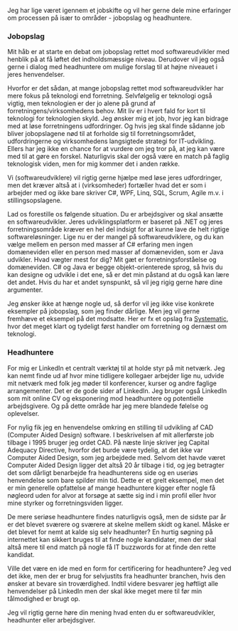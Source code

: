 
Jeg har lige været igennem et jobskifte og vil her gerne dele mine erfaringer om processen på især to områder - jobopslag og headhuntere.

### Jobopslag

Mit håb er at starte en debat om jobopslag rettet mod softwareudvikler med henblik på at få løftet det indholdsmæssige niveau. Derudover vil jeg også gerne i dialog med headhuntere om mulige forslag til at højne niveauet i jeres henvendelser.

Hvorfor er det sådan, at mange jobopslag rettet mod softwareudvikler har mere fokus på teknologi end forretning. Selvfølgelig er teknologi også vigtig, men teknologien er der jo alene på grund af forretningens/virksomhedens behov. Mit liv er i hvert fald for kort til teknologi for teknologien skyld. Jeg ønsker mig et job, hvor jeg kan bidrage med at løse forretningens udfordringer. Og hvis jeg skal finde sådanne job bliver jobopslagene nød til at forholde sig til forretningsområdet, udfordringerne og virksomhedens langsigtede strategi for IT-udvikling. Ellers har jeg ikke en chance for at vurdere om jeg tror på, at jeg kan være med til at gøre en forskel. Naturligvis skal der også være en match på faglig teknologisk viden, men for mig kommer det i anden række. 

Vi (softwareudviklere) vil rigtig gerne hjælpe med løse jeres udfordringer, men det kræver altså at i (virksomheder) fortæller hvad det er som i arbejder med og ikke bare skriver C#, WPF, Linq, SQL, Scrum, Agile m.v. i stillingsopslagene.

Lad os forestille os følgende situation. Du er arbejdsgiver og skal ansætte en softwareudvikler. Jeres udviklingsplatform er baseret på .NET og jeres forretningsområde kræver en hel del indsigt for at kunne lave de helt rigtige softwareløsninger. Lige nu er der mangel på softwareudviklere, og du kan vælge mellem en person med masser af C# erfaring men ingen domæneviden eller en person med masser af domæneviden, som er Java udvikler. Hvad vægter mest for dig? Mit gæt er forretningsforståelse og domæneviden. C# og Java er begge objekt-orienterede sprog, så hvis du kan designe og udvikle i det ene, så er det min påstand at du også kan lære det andet. Hvis du har et andet synspunkt, så vil jeg rigig gerne høre dine argumenter.

Jeg ønsker ikke at hænge nogle ud, så derfor vil jeg ikke vise konkrete eksempler på jobopslag, som jeg finder dårlige. Men jeg vil gerne fremhæve et eksempel på det modsatte. Her er fx et opslag fra [Systematic](https://da.systematic.com/join-us/search-and-apply/vacant-positions/view-position/department-572/media-5/project-182654), hvor det meget klart og tydeligt først handler om forretning og dernæst om teknologi. 

### Headhuntere

For mig er LinkedIn et centralt værktøj til at holde styr på mit netværk. Jeg kan nemt finde ud af hvor mine tidligere kollegaer arbejder lige nu, udvide mit netværk med folk jeg møder til konferencer, kurser og andre faglige arrangementer. Det er de gode sider af LinkedIn. Jeg bruger også LinkedIn som mit online CV og eksponering mod headhuntere og potentielle arbejdsgivere. Og på dette område har jeg mere blandede følelse og oplevelser.

For nylig fik jeg en henvendelse omkring en stilling til udvikling af CAD (Computer Aided Design) software. I beskrivelsen af mit allerførste job tilbage i 1995 bruger jeg ordet CAD. På næste linje skriver jeg Capital Adequacy Directive, hvorfor det burde være tydelig, at det ikke var Computer Aided Design, som jeg arbejdede med. Selvom det havde været Computer Aided Design ligger det altså 20 år tilbage i tid, og jeg betragter det som dårligt benarbejde fra headhunterens side og en useriøs henvendelse som bare spilder min tid. Dette er et grelt eksempel, men det er min generelle opfattelse af mange headhuntere kigger efter nogle få nøgleord uden for alvor at forsøge at sætte sig ind i min profil eller hvor mine styrker og forretningsviden ligger.

De mere seriøse headhuntere findes naturligvis også, men de sidste par år er det blevet sværere og sværere at skelne mellem skidt og kanel. Måske er det blevet for nemt at kalde sig selv headhunter? En hurtig søgning på internettet kan sikkert bruges til at finde nogle kandidater, men der skal altså mere til end match på nogle få IT buzzwords for at finde den rette kandidat.

Ville det være en ide med en form for certificering for headhuntere? Jeg ved det ikke, men der er brug for selvjustits fra headhunter branchen, hvis den ønsker at bevare sin troværdighed. Indtil videre besvarer jeg høftligt alle henvendelser på LinkedIn men der skal ikke meget mere til før min tålmodighed er brugt op.

Jeg vil rigtig gerne høre din mening hvad enten du er softwareudvikler, headhunter eller arbejdsgiver. 
